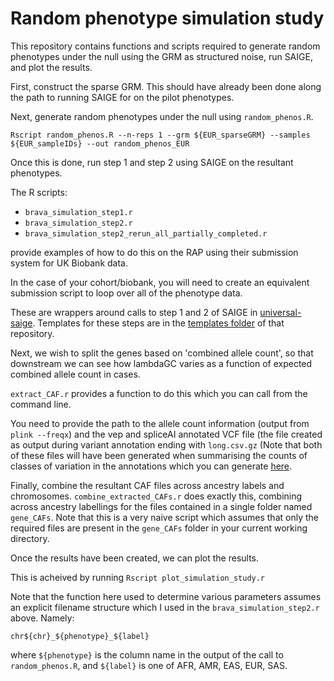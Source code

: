 # Random phenotype simulation study
This repository contains functions and scripts required to generate random phenotypes under the null using the GRM as structured noise, run SAIGE, and plot the results.

First, construct the sparse GRM. This should have already been done along the path to running SAIGE for on the pilot phenotypes.

Next, generate random phenotypes under the null using `random_phenos.R`.

`Rscript random_phenos.R --n-reps 1 --grm ${EUR_sparseGRM} --samples ${EUR_sampleIDs} --out random_phenos_EUR`

Once this is done, run step 1 and step 2 using SAIGE on the resultant phenotypes.

The R scripts:
- `brava_simulation_step1.r`
- `brava_simulation_step2.r`
- `brava_simulation_step2_rerun_all_partially_completed.r`

provide examples of how to do this on the RAP using their submission system for UK Biobank data.

In the case of your cohort/biobank, you will need to create an equivalent submission script to loop over all of the phenotype data.

These are wrappers around calls to step 1 and 2 of SAIGE in [universal-saige](https://github.com/BRaVa-genetics/universal-saige).
Templates for these steps are in the [templates folder](https://github.com/BRaVa-genetics/universal-saige/tree/main/templates) of that repository.

Next, we wish to split the genes based on 'combined allele count', so that downstream we can see how lambdaGC varies as a function of expected combined allele count in cases.

`extract_CAF.r` provides a function to do this which you can call from the command line.

You need to provide the path to the allele count information (output from `plink --freqx`) and the vep and spliceAI annotated VCF file (the file created as output during variant annotation ending with `long.csv.gz` (Note that both of these files will have been generated when summarising the counts of classes of variation in the annotations which you can generate [here](https://github.com/BRaVa-genetics/BRaVa_curation/tree/main/QC/annotation_summary).

Finally, combine the resultant CAF files across ancestry labels and chromosomes. `combine_extracted_CAFs.r` does exactly this, combining across ancestry labellings for the files contained in a single folder named `gene_CAFs`. Note that this is a very naive script which assumes that only the required files are present in the `gene_CAFs` folder in your current working directory.

Once the results have been created, we can plot the results.

This is acheived by running 
`Rscript plot_simulation_study.r`

Note that the function here used to determine various parameters assumes an explicit filename structure which I used in the `brava_simulation_step2.r` above. Namely:

`chr${chr}_${phenotype}_${label}`

where `${phenotype}` is the column name in the output of the call to `random_phenos.R`, and `${label}` is one of AFR, AMR, EAS, EUR, SAS.
